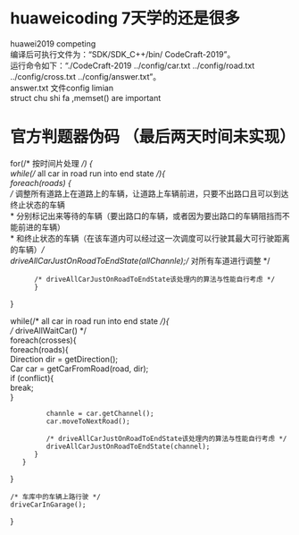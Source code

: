 # huaweicoding 7天学的还是很多
huawei2019 competing  
编译后可执行文件为：“SDK/SDK_C++/bin/ CodeCraft-2019”。  
运行命令如下：“./CodeCraft-2019 ../config/car.txt ../config/road.txt ../config/cross.txt  ../config/answer.txt”。  
answer.txt 文件config limian  
struct chu shi fa ,memset() are important  
# 官方判题器伪码 （最后两天时间未实现）
for(/* 按时间片处理 */) {  
   while(/* all car in road run into end state */){  
       foreach(roads) {  
      /* 调整所有道路上在道路上的车辆，让道路上车辆前进，只要不出路口且可以到达终止状态的车辆  
     * 分别标记出来等待的车辆（要出路口的车辆，或者因为要出路口的车辆阻挡而不能前进的车辆）  
     * 和终止状态的车辆（在该车道内可以经过这一次调度可以行驶其最大可行驶距离的车辆）*/  
          driveAllCarJustOnRoadToEndState(allChannle);/* 对所有车道进行调整 */  
  
          /* driveAllCarJustOnRoadToEndState该处理内的算法与性能自行考虑 */  
          }  
   }  

   while(/* all car in road run into end state */){  
       /* driveAllWaitCar() */  
       foreach(crosses){  
          foreach(roads){  
             Direction dir = getDirection();  
             Car car = getCarFromRoad(road, dir);  
             if (conflict){  
                break;  
             }  
  
             channle = car.getChannel();  
             car.moveToNextRoad();  

             /* driveAllCarJustOnRoadToEndState该处理内的算法与性能自行考虑 */  
             driveAllCarJustOnRoadToEndState(channel);   
          }  
       }  
   }  
  
    /* 车库中的车辆上路行驶 */  
    driveCarInGarage();  
}  
